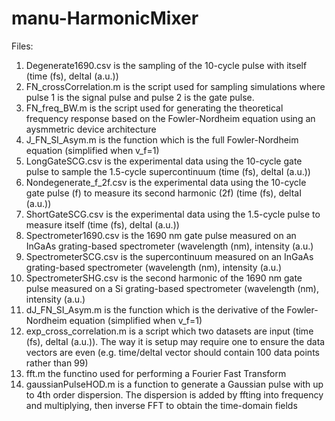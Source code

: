 # manu-HarmonicMixer

Files:
1. Degenerate1690.csv is the sampling of the 10-cycle pulse with itself (time (fs), deltaI (a.u.))
2. FN_crossCorrelation.m is the script used for sampling simulations where pulse 1 is the signal pulse and pulse 2 is the gate pulse.
3. FN_freq_BW.m is the script used for generating the theoretical frequency response based on the Fowler-Nordheim equation using an aysmmetric device architecture
4. J_FN_SI_Asym.m is the function which is the full Fowler-Nordheim equation (simplified when v_f=1)
5. LongGateSCG.csv is the experimental data using the 10-cycle gate pulse to sample the 1.5-cycle supercontinuum (time (fs), deltaI (a.u.))
6. Nondegenerate_f_2f.csv is the experimental data using the 10-cycle gate pulse (f) to measure its second harmonic (2f) (time (fs), deltaI (a.u.))
7. ShortGateSCG.csv is the experimental data using the 1.5-cycle pulse to measure itself (time (fs), deltaI (a.u.))
8. Spectrometer1690.csv is the 1690 nm gate pulse measured on an InGaAs grating-based spectrometer (wavelength (nm), intensity (a.u.)
9. SpectrometerSCG.csv is the supercontinuum measured on an InGaAs grating-based spectrometer  (wavelength (nm), intensity (a.u.)
10. SpectrometerSHG.csv is the second harmonic of the 1690 nm gate pulse measured on a Si grating-based spectrometer  (wavelength (nm), intensity (a.u.)
11. dJ_FN_SI_Asym.m is the function which is the derivative of the Fowler-Nordheim equation (simplified when v_f=1)
12. exp_cross_correlation.m is a script which two datasets are input (time (fs), deltaI (a.u.)). The way it is setup may require one to ensure the data vectors are even (e.g. time/deltaI vector should contain 100 data points rather than 99)
13. fft.m the functino used for performing a Fourier Fast Transform
14. gaussianPulseHOD.m is a function to generate a Gaussian pulse with up to 4th order dispersion. The dispersion is added by ffting into frequency and multiplying, then inverse FFT to obtain the time-domain fields
